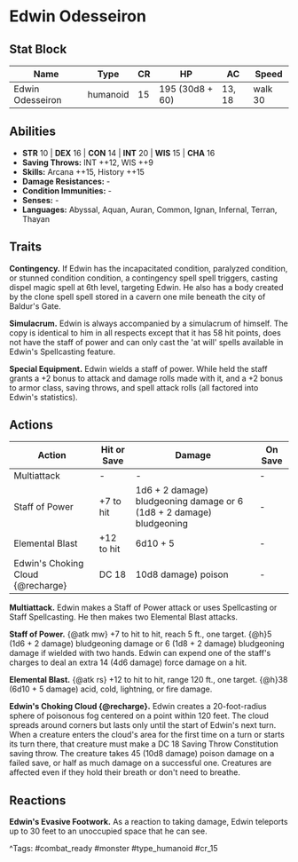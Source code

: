 # Edwin Odesseiron

## Stat Block

| Name | Type | CR | HP | AC | Speed |
|------|------|----|----|----|-------|
| Edwin Odesseiron | humanoid | 15 | 195 (30d8 + 60) | 13, 18 | walk 30 |

## Abilities

- **STR** 10 | **DEX** 16 | **CON** 14 | **INT** 20 | **WIS** 15 | **CHA** 16
- **Saving Throws:** INT ++12, WIS ++9  
- **Skills:** Arcana ++15, History ++15  
- **Damage Resistances:** -  
- **Condition Immunities:** -  
- **Senses:** -  
- **Languages:** Abyssal, Aquan, Auran, Common, Ignan, Infernal, Terran, Thayan

## Traits

**Contingency.** If Edwin has the incapacitated condition, paralyzed condition, or stunned condition condition, a contingency spell spell triggers, casting dispel magic spell at 6th level, targeting Edwin. He also has a body created by the clone spell spell stored in a cavern one mile beneath the city of Baldur's Gate.

**Simulacrum.** Edwin is always accompanied by a simulacrum of himself. The copy is identical to him in all respects except that it has 58 hit points, does not have the staff of power and can only cast the 'at will' spells available in Edwin's Spellcasting feature.

**Special Equipment.** Edwin wields a staff of power. While held the staff grants a +2 bonus to attack and damage rolls made with it, and a +2 bonus to armor class, saving throws, and spell attack rolls (all factored into Edwin's statistics).


## Actions

| Action | Hit or Save | Damage | On Save |
|--------|--------------|--------|----------|
| Multiattack | - | - | - |
| Staff of Power | +7 to hit | 1d6 + 2 damage) bludgeoning damage or 6 (1d8 + 2 damage) bludgeoning | - |
| Elemental Blast | +12 to hit | 6d10 + 5 | - |
| Edwin's Choking Cloud {@recharge} | DC 18 | 10d8 damage) poison | - |

**Multiattack.** Edwin makes a Staff of Power attack or uses Spellcasting or Staff Spellcasting. He then makes two Elemental Blast attacks.

**Staff of Power.** {@atk mw} +7 to hit to hit, reach 5 ft., one target. {@h}5 (1d6 + 2 damage) bludgeoning damage or 6 (1d8 + 2 damage) bludgeoning damage if wielded with two hands. Edwin can expend one of the staff's charges to deal an extra 14 (4d6 damage) force damage on a hit.

**Elemental Blast.** {@atk rs} +12 to hit to hit, range 120 ft., one target. {@h}38 (6d10 + 5 damage) acid, cold, lightning, or fire damage.

**Edwin's Choking Cloud {@recharge}.** Edwin creates a 20-foot-radius sphere of poisonous fog centered on a point within 120 feet. The cloud spreads around corners but lasts only until the start of Edwin's next turn. When a creature enters the cloud's area for the first time on a turn or starts its turn there, that creature must make a DC 18 Saving Throw Constitution saving throw. The creature takes 45 (10d8 damage) poison damage on a failed save, or half as much damage on a successful one. Creatures are affected even if they hold their breath or don't need to breathe.

## Reactions

**Edwin's Evasive Footwork.** As a reaction to taking damage, Edwin teleports up to 30 feet to an unoccupied space that he can see.



^Tags: #combat_ready #monster #type_humanoid #cr_15